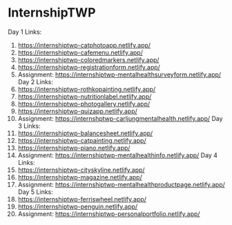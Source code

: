 # InternshipTWP
Day 1 Links:
  1) https://internshiptwp-catphotoapp.netlify.app/
  2) https://internshiptwp-cafemenu.netlify.app/
  3) https://internshiptwp-coloredmarkers.netlify.app/
  4) https://internshiptwp-registrationform.netlify.app/
  5) Assignment: https://internshiptwp-mentalhealthsurveyform.netlify.app/
Day 2 Links:
  1) https://internshiptwp-rothkopainting.netlify.app/
  2) https://internshiptwp-nutritionlabel.netlify.app/
  3) https://internshiptwp-photogallery.netlify.app/
  4) https://internshiptwp-quizapp.netlify.app/
  5) Assignment: https://internshptwp-carljungmentalhealth.netlify.app/
Day 3 Links:
  1) https://internshiptwp-balancesheet.netlify.app/
  2) https://internshiptwp-catpainting.netlify.app/
  3) https://internshiptwp-piano.netlify.app/
  4) Assignment: https://internshiptwp-mentalhealthinfo.netlify.app/
Day 4 Links:
  1) https://internshiptwp-cityskyline.netlify.app/
  2) https://internshiptwp-magazine.netlify.app/
  3) Assignment: https://internshiptwp-mentalhealthproductpage.netlify.app/
Day 5 Links:
  1) https://internshiptwp-ferriswheel.netlify.app/
  2) https://internshiptwp-penguin.netlify.app/
  3) Assignment: https://internshiptwp-personalportfolio.netlify.app/
